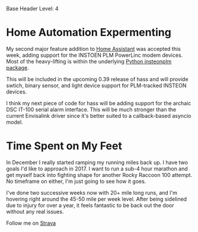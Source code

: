 Base Header Level: 4

# Home Automation Expermenting

My second major feature addition to [Home Assistant](https://home-assistant.io)
was accepted this week, adding support for the INSTOEN PLM PowerLinc modem
devices.  Most of the heavy-lifting is within the underlying
[Python insteonplm package](https://github.com/nugget/python-insteonplm).

This will be included in the upcoming 0.39 release of hass and will provide
swtich, binary sensor, and light device support for PLM-tracked INSTEON
devices.

I think my next piece of code for hass will be adding support for the archaic
DSC IT-100 serial alarm interface.  This will be much stronger than the current
Envisalink driver since it's better suited to a callback-based asyncio model.

# Time Spent on My Feet

In December I really started ramping my running miles back up.  I have two
goals I'd like to approach in 2017.  I want to run a sub-4 hour marathon and
get myself back into fighting shape for another Rocky Raccoon 100 attempt.  No
timeframe on either, I'm just going to see how it goes.

I've done two successive weeks now with 20+ mile long runs, and I'm hovering
right around the 45-50 mile per week level.  After being sidelined due to
injury for over a year, it feels fantastic to be back out the door without any
real issues.

Follow me on [Strava](https://strava.com/athletes/nugget)
